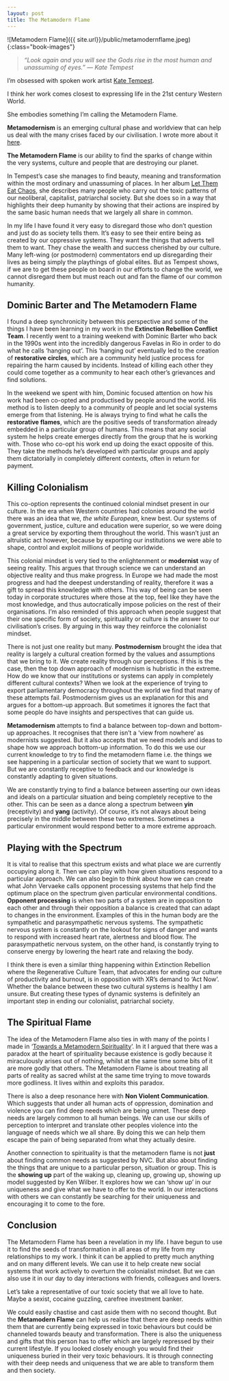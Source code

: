 ```yaml
---
layout: post 
title: The Metamodern Flame
---
```


![Metamodern Flame]({{ site.url}}/public/metamodernflame.jpeg){:class="book-images"}

> *“Look again and you will see the Gods rise in the most human and unassuming of eyes.” — Kate Tempest*

I’m obsessed with spoken work artist [Kate Tempest](https://www.wikiwand.com/en/Kate_Tempest).

I think her work comes closest to expressing life in the 21st century Western World.

She embodies something I’m calling the Metamodern Flame.

**Metamodernism** is an emerging cultural phase and worldview that can help us deal with the many crises faced by our civilisation. I wrote more about it [here](https://medium.com/the-phoenix-project/towards-a-metamodern-spirituality-6d71f958a2e0).

**The Metamodern Flame** is our ability to find the sparks of change within the very systems, culture and people that are destroying our planet.

In Tempest’s case she manages to find beauty, meaning and transformation within the most ordinary and unassuming of places. In her album [Let Them Eat Chaos](https://www.youtube.com/watch?v=VDt3OunosTQ&t=478s), she describes many people who carry out the toxic patterns of our neoliberal, capitalist, patriarchal society. But she does so in a way that highlights their deep humanity by showing that their actions are inspired by the same basic human needs that we largely all share in common.

In my life I have found it very easy to disregard those who don’t question and just do as society tells them. It’s easy to see their entire being as created by our oppressive systems. They want the things that adverts tell them to want. They chase the wealth and success cherished by our culture. Many left-wing (or postmodern) commentators end up disregarding their lives as being simply the playthings of global elites. But as Tempest shows, if we are to get these people on board in our efforts to change the world, we cannot disregard them but must reach out and fan the flame of our common humanity.

## Dominic Barter and The Metamodern Flame

I found a deep synchronicity between this perspective and some of the things I have been learning in my work in the **Extinction Rebellion Conflict Team**. I recently went to a training weekend with Dominic Barter who back in the 1990s went into the incredibly dangerous Favelas in Rio in order to do what he calls ‘hanging out’. This ‘hanging out’ eventually led to the creation of **restorative circles**, which are a community held justice process for repairing the harm caused by incidents. Instead of killing each other they could come together as a community to hear each other’s grievances and find solutions.

In the weekend we spent with him, Dominic focused attention on how his work had been co-opted and productised by people around the world. His method is to listen deeply to a community of people and let social systems emerge from that listening. He is always trying to find what he calls the **restorative flames**, which are the positive seeds of transformation already embedded in a particular group of humans. This means that any social system he helps create emerges directly from the group that he is working with. Those who co-opt his work end up doing the exact opposite of this. They take the methods he’s developed with particular groups and apply them dictatorially in completely different contexts, often in return for payment.

## Killing Colonialism

This co-option represents the continued colonial mindset present in our culture. In the era when Western countries had colonies around the world there was an idea that we, *the white European,* knew best. Our systems of government, justice, culture and education were superior, so we were doing a great service by exporting them throughout the world. This wasn’t just an altruistic act however, because by exporting our institutions we were able to shape, control and exploit millions of people worldwide.

This colonial mindset is very tied to the enlightenment or **modernist** way of seeing reality. This argues that through science we can understand an objective reality and thus make progress. In Europe we had made the most progress and had the deepest understanding of reality, therefore it was a gift to spread this knowledge with others. This way of being can be seen today in corporate structures where those at the top, feel like they have the most knowledge, and thus autocratically impose policies on the rest of their organisations. I’m also reminded of this approach when people suggest that their one specific form of society, spirituality or culture is the answer to our civilisation’s crises. By arguing in this way they reinforce the colonialist mindset.

There is not just one reality but many. **Postmodernism** brought the idea that reality is largely a cultural creation formed by the values and assumptions that we bring to it. We create reality through our perceptions. If this is the case, then the top down approach of modernism is hubristic in the extreme. How do we know that our institutions or systems can apply in completely different cultural contexts? When we look at the experience of trying to export parliamentary democracy throughout the world we find that many of these attempts fail. Postmodernism gives us an explanation for this and argues for a bottom-up approach. But sometimes it ignores the fact that some people do have insights and perspectives that can guide us.

**Metamodernism** attempts to find a balance between top-down and bottom-up approaches. It recognises that there isn’t a ‘view from nowhere’ as modernists suggested. But it also accepts that we need models and ideas to shape how we approach bottom-up information. To do this we use our current knowledge to try to find the metamodern flame i.e. the things we see happening in a particular section of society that we want to support. But we are constantly receptive to feedback and our knowledge is constantly adapting to given situations.

We are constantly trying to find a balance between asserting our own ideas and ideals on a particular situation and being completely receptive to the other. This can be seen as a dance along a spectrum between **yin** (receptivity) and **yang** (activity). Of course, it’s not always about being precisely in the middle between these two extremes. Sometimes a particular environment would respond better to a more extreme approach.

## Playing with the Spectrum

It is vital to realise that this spectrum exists and what place we are currently occupying along it. Then we can play with how given situations respond to a particular approach. We can also begin to think about how we can create what John Vervaeke calls opponent processing systems that help find the optimum place on the spectrum given particular environmental conditions. **Opponent processing** is when two parts of a system are in opposition to each other and through their opposition a balance is created that can adapt to changes in the environment. Examples of this in the human body are the sympathetic and parasympathetic nervous systems. The sympathetic nervous system is constantly on the lookout for signs of danger and wants to respond with increased heart rate, alertness and blood flow. The parasympathetic nervous system, on the other hand, is constantly trying to conserve energy by lowering the heart rate and relaxing the body.

I think there is even a similar thing happening within Extinction Rebellion where the Regenerative Culture Team, that advocates for ending our culture of productivity and burnout, is in opposition with XR’s demand to ‘Act Now’. Whether the balance between these two cultural systems is healthy I am unsure. But creating these types of dynamic systems is definitely an important step in ending our colonialist, patriarchal society.

## The Spiritual Flame

The idea of the Metamodern Flame also ties in with many of the points I made in ‘[Towards a Metamodern Spirituality](https://medium.com/the-phoenix-project/towards-a-metamodern-spirituality-6d71f958a2e0)’. In it I argued that there was a paradox at the heart of spirituality because existence is godly because it miraculously arises out of nothing, whilst at the same time some bits of it are more godly that others. The Metamodern Flame is about treating all parts of reality as sacred whilst at the same time trying to move towards more godliness. It lives within and exploits this paradox.

There is also a deep resonance here with **Non Violent Communication**. Which suggests that under all human acts of oppression, domination and violence you can find deep needs which are being unmet. These deep needs are largely common to all human beings. We can use our skills of perception to interpret and translate other peoples violence into the language of needs which we all share. By doing this we can help them escape the pain of being separated from what they actually desire.

Another connection to spirituality is that the metamodern flame is not **just** about finding common needs as suggested by NVC. But also about finding the things that are unique to a particular person, situation or group. This is the **showing up** part of the waking up, cleaning up, growing up, showing up model suggested by Ken Wilber. It explores how we can ‘show up’ in our uniqueness and give what we have to offer to the world. In our interactions with others we can constantly be searching for their uniqueness and encouraging it to come to the fore.

## Conclusion

The Metamodern Flame has been a revelation in my life. I have begun to use it to find the seeds of transformation in all areas of my life from my relationships to my work. I think it can be applied to pretty much anything and on many different levels. We can use it to help create new social systems that work actively to overturn the colonialist mindset. But we can also use it in our day to day interactions with friends, colleagues and lovers.

Let’s take a representative of our toxic society that we all love to hate. Maybe a sexist, cocaine guzzling, carefree investment banker.

We could easily chastise and cast aside them with no second thought. But the **Metamodern Flame** can help us realise that there are deep needs within them that are currently being expressed in toxic behaviours but could be channeled towards beauty and transformation. There is also the uniqueness and gifts that this person has to offer which are largely repressed by their current lifestyle. If you looked closely enough you would find their uniqueness buried in their very toxic behaviours. It is through connecting with their deep needs and uniqueness that we are able to transform them and then society.
